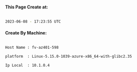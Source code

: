 
   
#### This Page Create at:

```bash

2023-06-08 - 17:23:55 UTC

```

#### Create By Machine:

```bash

Host Name : fv-az401-598

platform  : Linux-5.15.0-1039-azure-x86_64-with-glibc2.35

Ip Local  : 10.1.0.4

```

